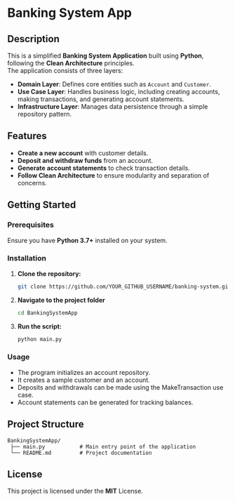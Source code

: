 # Banking System App

## Description
This is a simplified **Banking System Application** built using **Python**, following the **Clean Architecture** principles.  
The application consists of three layers:
- **Domain Layer**: Defines core entities such as `Account` and `Customer`.
- **Use Case Layer**: Handles business logic, including creating accounts, making transactions, and generating account statements.
- **Infrastructure Layer**: Manages data persistence through a simple repository pattern.

## Features
- **Create a new account** with customer details.
- **Deposit and withdraw funds** from an account.
- **Generate account statements** to check transaction details.
- **Follow Clean Architecture** to ensure modularity and separation of concerns.

## Getting Started

### **Prerequisites**
Ensure you have **Python 3.7+** installed on your system.

### **Installation**
1. **Clone the repository:**
   ```bash
   git clone https://github.com/YOUR_GITHUB_USERNAME/banking-system.git
   ```
2. **Navigate to the project folder**
   ```bash
   cd BankingSystemApp
   ```
3. **Run the script:**
   ```bash
   python main.py
   ```

### Usage
- The program initializes an account repository.
- It creates a sample customer and an account.
- Deposits and withdrawals can be made using the MakeTransaction use case.
- Account statements can be generated for tracking balances.

## Project Structure
   ```
   BankingSystemApp/
    ├── main.py           # Main entry point of the application
    └── README.md         # Project documentation
   ```

## License
This project is licensed under the **MIT** License.